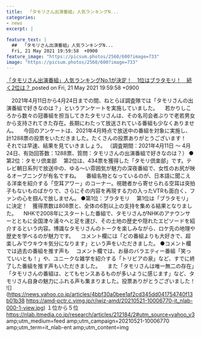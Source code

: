 ```yaml
---
title:  「タモリさん出演番組」人気ランキングN...
categories:
- news
excerpt: |
  
feature_text: |
  ##  「タモリさん出演番組」人気ランキングN...
  Fri, 21 May 2021 19:59:58  +0900
feature_image: "https://picsum.photos/2560/600?image=733"
image: "https://picsum.photos/2560/600?image=733"
---
```


[ 「タモリさん出演番組」人気ランキングNo.1が決定！　1位はブラタモリ！　続く2位は？  ](https://hayabusa9.5ch.net/test/read.cgi/mnewsplus/1621594798/)
posted on Fri, 21 May 2021 19:59:58  +0900

<!--more-->

　2021年4月11日から4月24日までの間、ねとらぼ調査隊では「タモリさんの出演番組で好きなのは？」というアンケートを実施していました。 　若かりしころから数々の冠番組を担当してきたタモリさんは、その名司会者ぶりで老若男女から支持されてきた存在。長期にわたって放送されている番組も少なくありません。 　今回のアンケートは、2021年4月時点で放送中の番組を対象に実施し、計1288票の投票をいただきました。たくさんの投票ありがとうございます！　それでは早速、結果を見ていきましょう。 （調査期間：2021年4月11日 〜 4月24日、有効回答数：1288票、質問：タモリさんの出演番組で好きなのは？） ●第2位：タモリ倶楽部 　第2位は、434票を獲得した「タモリ倶楽部」です。テレビ朝日系列で放送中の、ゆる〜い雰囲気が魅力の深夜番組で、女性のお尻が映るオープニングが有名ですね。 　番組名物となっているのが、日本語に聞こえる洋楽を紹介する「空耳アワー」のコーナー。視聴者から寄せられる空耳は突拍子もないものばかりで、さらにその内容を再現する力の入ったVTRも面白く、ファンの心を掴んで放しません。 ●第1位：ブラタモリ 　第1位は「ブラタモリ」に決定！　獲得票数は808票と、全体の6割以上の支持を集める結果となりました。 　NHKで2008年にスタートした番組で、タモリさんがNHKのアナウンサーとともに全国津々浦々へと足を運び、その土地の歴史や隠れたエピソードを紹介するという内容。博識なタモリさんのトークを楽しみながら、ロケ先の地理や歴史を学べるのが魅力です。 　コメント欄には「どの番組よりも大好きで、超楽しみでウキウキ気分になります」という声をいただきました。 ●コメント欄では過去の番組を推す声も 　コメント欄では、お昼のバラエティー番組「笑っていいとも！」や、ユニークな雑学を紹介する「トリビアの泉」など、すでに終了した番組を推す声もいただきました。 　また「タモリさんは唯一無二の存在」「タモリさんの番組は、とてもセンスあるものが多いように感じます」など、タモリさん自身の魅力にふれる声も集まりました。投票ありがとうございました！ ![](https://news.yahoo.co.jp/articles/4bbf30a0bee1af2cd345dd041754740f13b01b38 https://amd-pctr.c.yimg.jp/r/iwiz-amd/20210521-10006770-it_nlab-000-1-view.jpg) １位から５位 https://nlab.itmedia.co.jp/research/articles/212184/2#utm_source=yahoo_v3 amp;utm_medium=feed amp;utm_campaign=20210521-10006770 amp;utm_term=it_nlab-ent amp;utm_content=img

